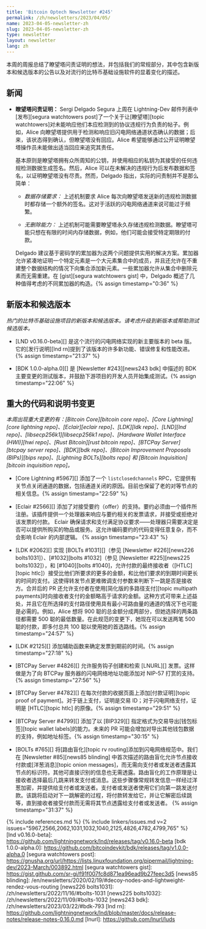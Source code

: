 ```yaml
---
title: 'Bitcoin Optech Newsletter #245'
permalink: /zh/newsletters/2023/04/05/
name: 2023-04-05-newsletter-zh
slug: 2023-04-05-newsletter-zh
type: newsletter
layout: newsletter
lang: zh
---
```

本周的周报总结了瞭望塔问责证明的想法，并包括我们的常规部分，其中包含新版本和候选版本的公告以及对流行的比特币基础设施软件的显着变化的描述。

## 新闻

- **<!--watchtower-accountability-proofs-->瞭望塔问责证明：** Sergi Delgado Segura 上周在 Lightning-Dev 邮件列表中[发布][segura watchtowers post]了一个关于让[瞭望塔][topic watchtowers]对未能响应他们本应检测到的协议违规行为负责的帖子。例如，Alice 向瞭望塔提供用于检测和响应旧闪电网络通道状态确认的数据；后来，该状态得到确认，但瞭望塔没有回应。Alice 希望能够通过公开证明瞭望塔操作员未能做出适当回应来追究其责任。

    基本原则是瞭望塔拥有众所周知的公钥，并使用相应的私钥为其接受的任何违规检测数据生成签名。然后，Alice 可以在未解决的违规行为后发布数据和签名，以证明瞭望塔没有尽责。然而，Delgado 指出，实际的问责制并不是那么简单：

    - *<!--data-storage-requirements-->数据存储要求：* 上述机制要求 Alice 每次向瞭望塔发送新的违规检测数据时都存储一个额外的签名。这对于活跃的闪电网络通道来说可能过于频繁。

    - *<!--no-deletion-capability-->无删除能力：* 上述机制可能需要瞭望塔永久存储违规检测数据。瞭望塔可能只想在有限的时间内存储数据，例如，他们可能会接受特定期限的付款。

    Delgado 建议基于密码学的累加器为这两个问题提供实用的解决方案。累加器允许紧凑地证明一个特定元素是一个大元素集合中的成员，并且还允许在不重建整个数据结构的情况下向集合添加新元素。一些累加器允许从集合中删除元素而无需重建。在 [gist][segura watchtowers gist] 中，Delgado 概述了几种值得考虑的不同累加器的构造。{% assign timestamp="0:36" %}

## 新版本和候选版本

*热门的比特币基础设施项目的新版本和候选版本。请考虑升级到新版本或帮助测试候选版本。*

- [LND v0.16.0-beta][] 是这个流行的闪电网络实现的新主要版本的 beta 版。它的[发行说明][lnd rn]提到了该版本的许多新功能、错误修复和性能改进。{% assign timestamp="21:37" %}

- [BDK 1.0.0-alpha.0][] 是 [Newsletter #243][news243 bdk] 中描述的 BDK 主要变更的测试版本，并鼓励下游项目的开发人员开始集成测试。{% assign timestamp="22:06" %}

## 重大的代码和说明书变更

*本周出现重大变更的有：[Bitcoin Core][bitcoin core repo]、[Core Lightning][core lightning repo]、[Eclair][eclair repo]、[LDK][ldk repo]、[LND][lnd repo]、[libsecp256k1][libsecp256k1 repo]、[Hardware Wallet Interface (HWI)][hwi repo]、[Rust Bitcoin][rust bitcoin repo]、[BTCPay Server][btcpay server repo]、[BDK][bdk repo]、[Bitcoin Improvement Proposals (BIPs)][bips repo]、[Lightning BOLTs][bolts repo] 和 [Bitcoin Inquisition][bitcoin inquisition repo]。*

- [Core Lightning #5967][] 添加了一个 `listclosedchannels` RPC，它提供有关节点关闭通道的数据，包括通道关闭的原因。目前也保留了老的对等节点的相关信息。{% assign timestamp="22:59" %}

- [Eclair #2566][] 添加了对接受要约（offer）的支持。要约必须由一个插件所注册。该插件提供一个处理器来响应与要约相关的发票请求，并接受或拒绝对该发票的付款。 Eclair 确保请求和支付满足协议要求——处理器只需要决定是否可以提供所购买的物品或服务。这允许编码要约的代码变得任意复杂，而不会影响 Eclair 的内部逻辑。 {% assign timestamp="23:43" %}

- [LDK #2062][] 实现 [BOLTs #1031][]（参见 [Newsletter #226][news226 bolts1031]）、[#1032][bolts #1032]（参见 [Newsletter #225][news225 bolts1032]），和 [#1040][bolts #1040]，允许付款的最终接收者（[HTLC][topic htlc]）接受比他们所要求的更多的金额，和比他们要求的到期时间更长的时间的支付。这使得转发节点更难微调支付参数来判断下一跳是否是接收方。合并后的 PR 还允许支付者在使用[简化版的多路径支付][topic multipath payments]时向接收者支付的金额略高于请求的金额。这种方式可带来上述益处，并且它在所选择的支付路径使用具有最小可路由量的通道的情况下也可能是必需的。例如，Alice 想将 900 聪的总金额分成两部分，但她选择的两条路径都需要 500 聪的最低数量。在此规范的变更下，她现在可以发送两笔 500 聪的付款，即多付总共 100 聪以使用她的首选路线。{% assign timestamp="24:57" %}

- [LDK #2125][] 添加辅助函数来确定发票到期前的时间。{% assign timestamp="27:18" %}

- [BTCPay Server #4826][] 允许服务钩子创建和检索 [LNURL][] 发票。这样做是为了向 BTCPay 服务器的闪电网络地址功能添加对 NIP-57 打赏的支持。{% assign timestamp="27:56" %}

- [BTCPay Server #4782][] 在每次付款的收据页面上添加[付款证明][topic proof of payment]。对于链上支付，证明是交易 ID；对于闪电网络支付，证明是 [HTLC][topic htlc] 的原像。{% assign timestamp="29:51" %}

- [BTCPay Server #4799][] 添加了以 [BIP329][] 指定格式为交易导出[钱包标签][topic wallet labels]的能力。未来的 PR 可能会增加对导出其他钱包数据的支持，例如地址标签。{% assign timestamp="30:15" %}

- [BOLTs #765][] 将[路由盲化][topic rv routing]添加到闪电网络规范中。我们在 [Newsletter #85][news85 blinding] 中首次描述的路由盲化允许节点接收付款或[洋葱消息][topic onion messages]，而无需向支付者或发送者透露其节点的标识符。其他可直接识别的信息也无需透露。路由盲化的工作原理是让接收者选择最后几跳来转发支付或消息。这些步骤像常规转发信息一样经过洋葱加密，并提供给支付者或发送者。支付者或发送者使用它们向第一跳发送付款。该跳将启动对下一跳解密的过程，将付款转发给它，并让它解密后续跳等，直到接收者接受付款而无需将其节点透露给支付者或发送者。 {% assign timestamp="31:37" %}

{% include references.md %}
{% include linkers/issues.md v=2 issues="5967,2566,2062,1031,1032,1040,2125,4826,4782,4799,765" %}
[lnd v0.16.0-beta]: https://github.com/lightningnetwork/lnd/releases/tag/v0.16.0-beta
[bdk 1.0.0-alpha.0]: https://github.com/bitcoindevkit/bdk/releases/tag/v1.0.0-alpha.0
[segura watchtowers post]: https://gnusha.org/url/https://lists.linuxfoundation.org/pipermail/lightning-dev/2023-March/003892.html
[segura watchtowers gist]: https://gist.github.com/sr-gi/f91f007fc8d871ea96ead9b27feec3d5
[news85 blinding]: /en/newsletters/2020/02/19/#decoy-nodes-and-lightweight-rendez-vous-routing
[news226 bolts1031]: /zh/newsletters/2022/11/16/#bolts-1031
[news225 bolts1032]: /zh/newsletters/2022/11/09/#bolts-1032
[news243 bdk]: /zh/newsletters/2023/03/22/#bdk-793
[lnd rn]: https://github.com/lightningnetwork/lnd/blob/master/docs/release-notes/release-notes-0.16.0.md
[lnurl]: https://github.com/lnurl/luds
